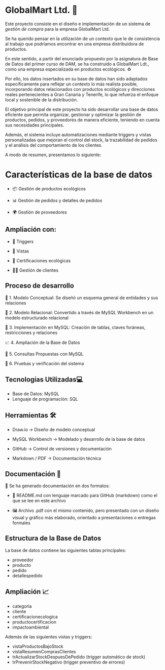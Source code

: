 # GlobalMart Ltd. 🌿
Este proyecto consiste en el diseño e implementación de un sistema de *gestión de compra* para la empresa GlobalMart Ltd.

Se ha querido pensar en la utilización de un contexto que le de consistencia al trabajo que podríamos encontrar en una empresa distribuidora de productos.

En este sentido, a partir del enunciado propuesto por la asignatura de Base de Datos del primer curso de DAM, se ha construido a GlobalMart Ldt., como una empresa especializada en productos ecológicos. ♻️

Por ello, los datos insertados en su base de datos han sido adaptados específicamente para reflejar un contexto lo más realista posible, incorporando datos relacionados con productos ecológicos y direcciones reales pertenecientes a Gran Canaria y Tenerife, lo que refuerza el enfoque local y sostenible de la distribución.

El objetivo principal de este proyecto ha sido desarrollar una base de datos eficiente que permita organizar, gestionar y optimizar la gestión de productos, pedidos, y proveedores de manera eficiente, teniendo en cuenta sus necesidades principales.

Además, el sistema incluye automatizaciones mediante triggers y vistas personalizadas que mejoran el control del stock, la trazabilidad de pedidos y el análisis del comportamiento de los clientes.

A modo de resumen, presentamos lo siguiente:

# Características de la base de datos
- 📦 Gestión de productos ecológicos

- 📊 Gestión de pedidos y detalles de pedidos

- 🌍 Gestión de proveedores

## Ampliación con:
- 🔄 Triggers

- 👀 Vistas

- 🌱 Certificaciones ecológicas

- 🧑‍💼 Gestión de clientes

## Proceso de desarrollo
📌 1. Modelo Conceptual: Se diseñó un esquema general de entidades y sus relaciones

🧩 2. Modelo Relacional: Convertido a través de MySQL Workbench en un modelo estructurado relacional

🧱 3. Implementación en MySQL: Creación de tablas, claves foráneas, restricciones y relaciones

📈 4. Ampliación de la Base de Datos

📑 5. Consultas Propuestas con MySQL

🧪 6. Pruebas y verificación del sistema

## Tecnologías Utilizadas💻
- Base de Datos: MySQL
- Lenguaje de programación: SQL

## Herramientas 🛠️
- Draw.io → Diseño de modelo conceptual
  
- MySQL Workbench → Modelado y desarrollo de la base de datos

- GitHub → Control de versiones y documentación

- Markdown / PDF → Documentación técnica

##  Documentación 📝
🔸 Se ha generado documentación en dos formatos:

- 📄 README.md con lenguaje marcado para GitHub (markdown) como el que se lee en este archivo

- 🖼️ Archivo .pdf con el mismo contenido, pero presentado con un diseño visual y gráfico más elaborado, orientado a presentaciones o entregas formales

## Estructura de la Base de Datos
La base de datos contiene las siguientes tablas principales:

- proveedor
- producto
- pedido
- detallespedido

## Ampliación 📈

- categoria
- cliente
- certificacionecologica
- productocertificacion
- impactoambiental

Además de las siguientes vistas y triggers:

- vistaProductosBajoStock 
- vistaResumenComprasClientes
- trActualizarStockDespuesDePedido (trigger automático de stock)
- trPrevenirStockNegativo (trigger preventivo de errores)

